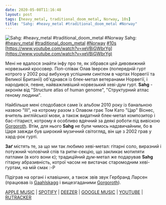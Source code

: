 ```yaml
---
date: 2020-05-08T11:16:48
layout: post
tags: [heavy_metal, traditional_doom_metal, Norway, 10s]
title: "Sahg: #heavy_metal #traditional_doom_metal #Norway"
---
```

![Sahg: #heavy_metal #traditional_doom_metal #Norway](https://i.ytimg.com/vi/xeVBiGWbrYg/maxresdefault.jpg)
Sahg: [#heavy_metal](/tags/#heavy_metal) [#traditional_doom_metal](/tags/#traditional_doom_metal) [#Norway](/tags/#Norway) [#10s](/tags/#10s) [https://www.youtube.com/watch?v=xeVBiGWbrYg](https://www.youtube.com/watch?v=xeVBiGWbrYg)

Мені не вдалося знайти інфу про те, як зібрався цей дивовижний норвезький кросовер. Поп-співак Олав Іверсен (попередній гурт котрого у 2002 році вибухнув успішним синглом в чартах Норвегії та Великої Британії) об&#39;єднався із блек-метал ветеранами Норвегії, і народився, певне, найважливіший норвезький хеві-дум гурт. **Sahg** - акронім від &quot;Structure atlas of human genome&quot;, &quot;Структурний атлас геному людини&quot;.

Найбільше мені сподобався саме їх альбом 2010 року із банальною назвою &quot;III&quot;, на котрому разом з Олавом грає Том Като &quot;Цар&quot; Віснес, вчитель англійської мови, а також видатний блек-метал композитор і бас-гітарист, котрому я особливо вдячний за деякі роботи під вивіскою [Gorgoroth](https://t.me/vast_space_unexplored/3221). Втім, для нього **Sahg** не були чимось надзвичайним, бо в Царя завжди був широкий музичний світогляд, він ще з 2002 грав у хард-рок гурті.

**Заґ** містять те, за що ми так любимо хеві-метал: гітарні соло, виразний і потужний чоловічий спів та ритм-секцію, що закликає мотиляти патлами (в кого вони є); традиційний дум-метал же подарував **Sahg** гітарну абразивність, котрої часом не вистачає старомодним хеві-гуртам, на мій смак :-P

Підіграв на органі і клавішних, а також звів звук Гербранд Ларсен (працював із [Gaahlskagg](https://t.me/vast_space_unexplored/2936) і вищезгаданими [Gorgoroth](https://t.me/vast_space_unexplored/3221)).

[APPLE MUSIC](https://music.apple.com/ru/album/sahg-iii/529198085?l=uk) | [SPOTIFY](https://open.spotify.com/album/0RONdqk6y7vg4mBRTn8Iqv) | [DEEZER](https://www.deezer.com/album/119331062?utm_source=deezer&amp;utm_content=album-119331062&amp;utm_term=1601611822_1588925726&amp;utm_medium=web) | [GOOGLE MUSIC](https://play.google.com/music/m/Bywgzrpcja4otmflvplcoqr65fe?t=Sahg_III_-_Sahg) | [YOUTUBE](https://www.youtube.com/playlist?list=OLAK5uy_lRQ2_7J5q_sMnHrZPva200ONV9rOBozbM) | [RUTRACKER](https://rutracker.org/forum/viewtopic.php?t=5285814)